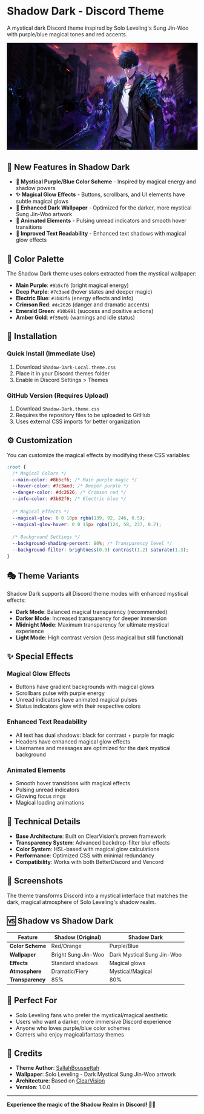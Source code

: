 # Shadow Dark - Discord Theme

A mystical dark Discord theme inspired by Solo Leveling's Sung Jin-Woo with purple/blue magical tones and red accents.

![Shadow Dark Theme Preview](https://raw.githubusercontent.com/SallahBoussettah/Shadow/main/assets/images/Sung-Jin-dark.jpg)

## 🌟 New Features in Shadow Dark

- **🔮 Mystical Purple/Blue Color Scheme** - Inspired by magical energy and shadow powers
- **✨ Magical Glow Effects** - Buttons, scrollbars, and UI elements have subtle magical glows
- **🌙 Enhanced Dark Wallpaper** - Optimized for the darker, more mystical Sung Jin-Woo artwork
- **💫 Animated Elements** - Pulsing unread indicators and smooth hover transitions
- **🎨 Improved Text Readability** - Enhanced text shadows with magical glow effects

## 🎨 Color Palette

The Shadow Dark theme uses colors extracted from the mystical wallpaper:

- **Main Purple**: `#8b5cf6` (bright magical energy)
- **Deep Purple**: `#7c3aed` (hover states and deeper magic)
- **Electric Blue**: `#3b82f6` (energy effects and info)
- **Crimson Red**: `#dc2626` (danger and dramatic accents)
- **Emerald Green**: `#10b981` (success and positive actions)
- **Amber Gold**: `#f59e0b` (warnings and idle status)

## 🚀 Installation

### Quick Install (Immediate Use)
1. Download `Shadow-Dark-Local.theme.css`
2. Place it in your Discord themes folder
3. Enable in Discord Settings > Themes

### GitHub Version (Requires Upload)
1. Download `Shadow-Dark.theme.css`
2. Requires the repository files to be uploaded to GitHub
3. Uses external CSS imports for better organization

## ⚙️ Customization

You can customize the magical effects by modifying these CSS variables:

```css
:root {
  /* Magical Colors */
  --main-color: #8b5cf6; /* Main purple magic */
  --hover-color: #7c3aed; /* Deeper purple */
  --danger-color: #dc2626; /* Crimson red */
  --info-color: #3b82f6; /* Electric blue */
  
  /* Magical Effects */
  --magical-glow: 0 0 10px rgba(139, 92, 246, 0.5);
  --magical-glow-hover: 0 0 15px rgba(124, 58, 237, 0.7);
  
  /* Background Settings */
  --background-shading-percent: 80%; /* Transparency level */
  --background-filter: brightness(0.9) contrast(1.2) saturate(1.3);
}
```

## 🎭 Theme Variants

Shadow Dark supports all Discord theme modes with enhanced mystical effects:

- **Dark Mode**: Balanced magical transparency (recommended)
- **Darker Mode**: Increased transparency for deeper immersion
- **Midnight Mode**: Maximum transparency for ultimate mystical experience
- **Light Mode**: High contrast version (less magical but still functional)

## ✨ Special Effects

### Magical Glow Effects
- Buttons have gradient backgrounds with magical glows
- Scrollbars pulse with purple energy
- Unread indicators have animated magical pulses
- Status indicators glow with their respective colors

### Enhanced Text Readability
- All text has dual shadows: black for contrast + purple for magic
- Headers have enhanced magical glow effects
- Usernames and messages are optimized for the dark mystical background

### Animated Elements
- Smooth hover transitions with magical effects
- Pulsing unread indicators
- Glowing focus rings
- Magical loading animations

## 🔧 Technical Details

- **Base Architecture**: Built on ClearVision's proven framework
- **Transparency System**: Advanced backdrop-filter blur effects
- **Color System**: HSL-based with magical glow calculations
- **Performance**: Optimized CSS with minimal redundancy
- **Compatibility**: Works with both BetterDiscord and Vencord

## 📸 Screenshots

The theme transforms Discord into a mystical interface that matches the dark, magical atmosphere of Solo Leveling's shadow realm.

## 🆚 Shadow vs Shadow Dark

| Feature | Shadow (Original) | Shadow Dark |
|---------|------------------|-------------|
| **Color Scheme** | Red/Orange | Purple/Blue |
| **Wallpaper** | Bright Sung Jin-Woo | Dark Mystical Sung Jin-Woo |
| **Effects** | Standard shadows | Magical glows |
| **Atmosphere** | Dramatic/Fiery | Mystical/Magical |
| **Transparency** | 85% | 80% |

## 🎯 Perfect For

- Solo Leveling fans who prefer the mystical/magical aesthetic
- Users who want a darker, more immersive Discord experience
- Anyone who loves purple/blue color schemes
- Gamers who enjoy magical/fantasy themes

## 📝 Credits

- **Theme Author**: [SallahBoussettah](https://github.com/SallahBoussettah)
- **Wallpaper**: Solo Leveling - Dark Mystical Sung Jin-Woo artwork
- **Architecture**: Based on [ClearVision](https://github.com/ClearVision/ClearVision-v7)
- **Version**: 1.0.0

---

**Experience the magic of the Shadow Realm in Discord! 🔮✨**